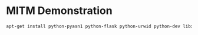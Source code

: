 # MITM Demonstration

``` bash
apt-get install python-pyasn1 python-flask python-urwid python-dev libxml2-dev libxslt-dev libffi-dev
```